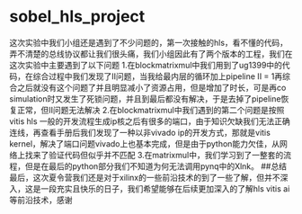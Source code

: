 # sobel_hls_project
这次实验中我们小组还是遇到了不少问题的，第一次接触的hls，看不懂的代码，弄不清楚的总线协议都让我们很头痛，我们小组因此有了两个版本的工程，我们在这次实验中主要遇到了以下问题
1.在blockmatrixmul中我们用到了ug1399中的代码，在综合过程中我们发现了II问题，当我给最内层的循环加上pipeline II = 1再综合之后就没有这个问题了并且明显减小了资源占用，但是增加了时长，可是再co simulation时又发生了死锁问题，并且到最后都没有解决，于是去掉了pipeline恢复正常，但II问题无法解决
2.在blockmatrixmul中我们遇到的第二个问题是按照vitis hls 一般的开发流程生成ip核之后有很多的端口，由于知识欠缺我们无法正确连线，再查看手册后我们发现了一种以非vivado ip的开发方式，那就是vitis kernel，解决了端口问题vivado上也基本完成，但是由于python能力欠佳，从网络上找来了验证代码但似乎并不匹配
3.在matrixmul中，我们学习到了一整套的流程，但是在最后的python部分我们不知道为何无法调用pynq中的Xlnk。
##总结
最后，这次夏令营我们还是对于xilinx的一些前沿技术的到了一些了解，但并不深入，这是一段充实且快乐的日子，我们希望能够在后续更加深入的了解hls vitis ai等前沿技术，感谢

